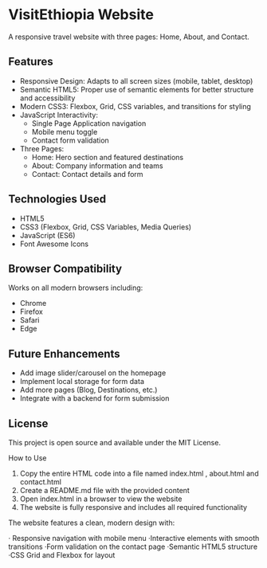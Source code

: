 
# VisitEthiopia Website

A responsive travel website with three pages: Home, About, and Contact.

## Features

- Responsive Design: Adapts to all screen sizes (mobile, tablet, desktop)
- Semantic HTML5: Proper use of semantic elements for better structure and accessibility
- Modern CSS3: Flexbox, Grid, CSS variables, and transitions for styling
- JavaScript Interactivity: 
  - Single Page Application navigation
  - Mobile menu toggle
  - Contact form validation
- Three Pages:
  - Home: Hero section and featured destinations
  - About: Company information and teams
  - Contact: Contact details and form

## Technologies Used

- HTML5
- CSS3 (Flexbox, Grid, CSS Variables, Media Queries)
- JavaScript (ES6)
- Font Awesome Icons

## Browser Compatibility

Works on all modern browsers including:
- Chrome
- Firefox
- Safari
- Edge




## Future Enhancements

- Add image slider/carousel on the homepage
- Implement local storage for form data
- Add more pages (Blog, Destinations, etc.)
- Integrate with a backend for form submission

## License

This project is open source and available under the MIT License.


How to Use

1. Copy the entire HTML code into a file named index.html , about.html and contact.html
2. Create a README.md file with the provided content
3. Open index.html in a browser to view the website
4. The website is fully responsive and includes all required functionality

The website features a clean, modern design with:

· Responsive navigation with mobile menu ·Interactive elements with smooth transitions ·Form validation on the contact page ·Semantic HTML5 structure ·CSS Grid and Flexbox for layout
